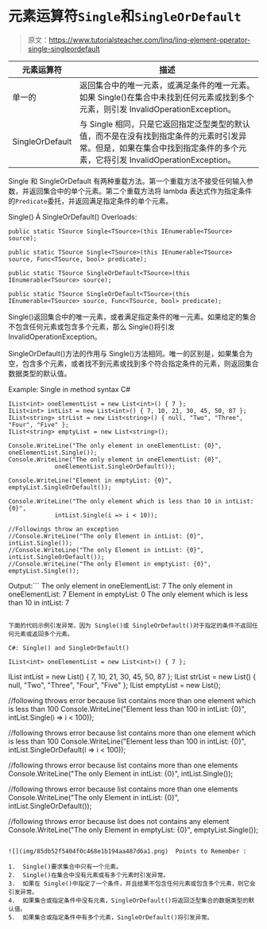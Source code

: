 # 元素运算符`Single`和`SingleOrDefault`

> 原文：<https://www.tutorialsteacher.com/linq/linq-element-operator-single-singleordefault>

| 元素运算符 | 描述 |
| --- | --- |
| 单一的 | 返回集合中的唯一元素，或满足条件的唯一元素。如果 Single()在集合中未找到任何元素或找到多个元素，则引发 InvalidOperationException。 |
| SingleOrDefault | 与 Single 相同，只是它返回指定泛型类型的默认值，而不是在没有找到指定条件的元素时引发异常。但是，如果在集合中找到指定条件的多个元素，它将引发 InvalidOperationException。 |

Single 和 SingleOrDefault 有两种重载方法。第一个重载方法不接受任何输入参数，并返回集合中的单个元素。第二个重载方法将 lambda 表达式作为指定条件的`Predicate`委托，并返回满足指定条件的单个元素。

Single() Á SingleOrDefault() Overloads:

```
public static TSource Single<TSource>(this IEnumerable<TSource> source);

public static TSource Single<TSource>(this IEnumerable<TSource> source, Func<TSource, bool> predicate);

public static TSource SingleOrDefault<TSource>(this IEnumerable<TSource> source);

public static TSource SingleOrDefault<TSource>(this IEnumerable<TSource> source, Func<TSource, bool> predicate);

```

Single()返回集合中的唯一元素，或者满足指定条件的唯一元素。如果给定的集合不包含任何元素或包含多个元素，那么 Single()将引发 InvalidOperationException。

SingleOrDefault()方法的作用与 Single()方法相同。唯一的区别是，如果集合为空，包含多个元素，或者找不到元素或找到多个符合指定条件的元素，则返回集合数据类型的默认值。

Example: Single in method syntax C#

```
IList<int> oneElementList = new List<int>() { 7 };
IList<int> intList = new List<int>() { 7, 10, 21, 30, 45, 50, 87 };
IList<string> strList = new List<string>() { null, "Two", "Three", "Four", "Five" };
IList<string> emptyList = new List<string>();

Console.WriteLine("The only element in oneElementList: {0}", oneElementList.Single());
Console.WriteLine("The only element in oneElementList: {0}",
             oneElementList.SingleOrDefault());

Console.WriteLine("Element in emptyList: {0}", emptyList.SingleOrDefault());

Console.WriteLine("The only element which is less than 10 in intList: {0}",
             intList.Single(i => i < 10));

//Followings throw an exception
//Console.WriteLine("The only Element in intList: {0}", intList.Single());
//Console.WriteLine("The only Element in intList: {0}", intList.SingleOrDefault());
//Console.WriteLine("The only Element in emptyList: {0}", emptyList.Single());
```

Output:```
The only element in oneElementList: 7
The only element in oneElementList: 7
Element in emptyList: 0
The only element which is less than 10 in intList: 7
```

下面的代码示例引发异常，因为 Single()或 SingleOrDefault()对于指定的条件不返回任何元素或返回多个元素。

C#: Single() and SingleOrDefault()

```
    IList<int> oneElementList = new List<int>() { 7 };
IList<int> intList = new List<int>() { 7, 10, 21, 30, 45, 50, 87 };
IList<string> strList = new List<string>() { null, "Two", "Three", "Four", "Five" };
IList<string> emptyList = new List<string>();

//following throws error because list contains more than one element which is less than 100
Console.WriteLine("Element less than 100 in intList: {0}", intList.Single(i => i < 100));

//following throws error because list contains more than one element which is less than 100
Console.WriteLine("Element less than 100 in intList: {0}", 
                                    intList.SingleOrDefault(i => i < 100));

//following throws error because list contains more than one elements
Console.WriteLine("The only Element in intList: {0}", intList.Single());

//following throws error because list contains more than one elements
Console.WriteLine("The only Element in intList: {0}", intList.SingleOrDefault());

//following throws error because list does not contains any element
Console.WriteLine("The only Element in emptyList: {0}", emptyList.Single());
```

![](img/85db52f5404f0c468e1b194aa487d6a1.png)  Points to Remember :

1.  Single()要求集合中只有一个元素。
2.  Single()在集合中没有元素或有多个元素时引发异常。
3.  如果在 Single()中指定了一个条件，并且结果不包含任何元素或包含多个元素，则它会引发异常。
4.  如果集合或指定条件中没有元素，SingleOrDefault()将返回泛型集合的数据类型的默认值。
5.  如果集合或指定条件中有多个元素，SingleOrDefault()将引发异常。
